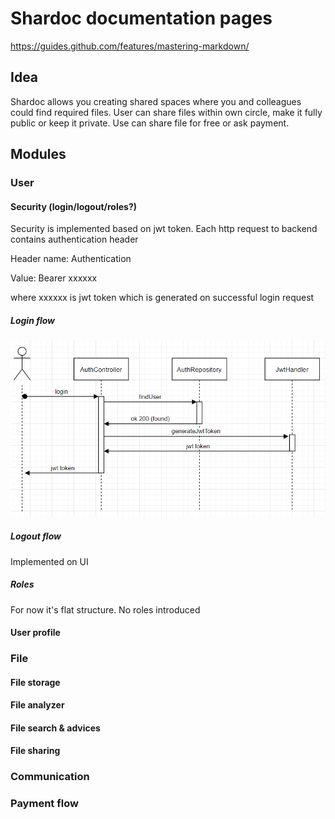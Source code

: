 # Shardoc documentation pages

https://guides.github.com/features/mastering-markdown/

## Idea
Shardoc allows you creating shared spaces 
where you and colleagues could find required
files.
User can share files within own circle,
 make it fully public or keep it private.
Use can share file for free or ask payment.

## Modules

### User

#### Security (login/logout/roles?)

Security is implemented based on jwt token.
Each http request to backend 
contains authentication header

Header name: Authentication

Value: Bearer xxxxxx

where xxxxxx is jwt token 
which is generated on successful 
login request
##### Login flow
![Login flow sequence diagram](https://github.com/shardoc/shardoc.github.io/blob/dev/images/auth.png)
##### Logout flow
Implemented on UI
##### Roles
For now it's flat structure. No roles introduced

#### User profile

### File

#### File storage

#### File analyzer

#### File search & advices

#### File sharing

### Communication

### Payment flow
